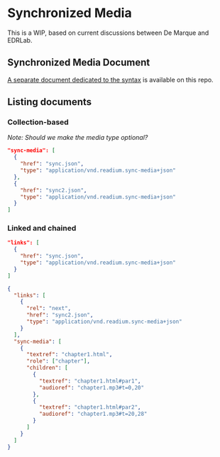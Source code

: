 # Synchronized Media

This is a WIP, based on current discussions between De Marque and EDRLab.

## Synchronized Media Document

[A separate document dedicated to the syntax](syntax.md) is available on this repo.

## Listing documents

### Collection-based

*Note: Should we make the media type optional?*

```json
"sync-media": [
  {
    "href": "sync.json",
    "type": "application/vnd.readium.sync-media+json"
  },
  {
    "href": "sync2.json",
    "type": "application/vnd.readium.sync-media+json"
  }
]
```

### Linked and chained

```json
"links": [
  {
    "href": "sync.json",
    "type": "application/vnd.readium.sync-media+json"
  }
]
```

```json
{
  "links": [
    {
      "rel": "next",
      "href": "sync2.json",
      "type": "application/vnd.readium.sync-media+json"
    }
  ],
  "sync-media": [
    {
      "textref": "chapter1.html",
      "role": ["chapter"],
      "children": [
        {
          "textref": "chapter1.html#par1", 
          "audioref": "chapter1.mp3#t=0,20"
        },
        {
          "textref": "chapter1.html#par2", 
          "audioref": "chapter1.mp3#t=20,28"
        }
      ]
    }
  ]
}
```